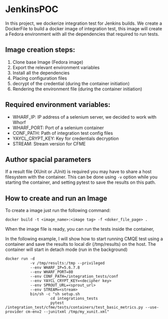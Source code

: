 # JenkinsPOC

In this project, we dockerize integration test for Jenkins builds.
We create a DockerFile to build a docker image of integration test, this image will create a Fedora environment with all the dependencies that required to run tests.

## Image creation steps:
1. Clone base Image (Fedora image)
1. Export the relevant environment variables
1. Install all the dependencies
1. Placing configuration files
1. decrypt of the credential (during the container initiation)
1. Rendering the environment file (during the container initiation)

## Required environment variables:
* WHARF_IP: IP address of a selenium server, we decided to work with Whorf
* WHARF_PORT: Port of a selenium container
* CONF_PATH: Path of integration test config files
* YAYCL_CRYPT_KEY: Key for credentials decryption
* STREAM: Stream version for CFME

## Author spacial parameters
If a result file (XUnit or JUnit) is required you may have to share a host filesystem with the container.
This can be done using `-v` option while you starting the container, and setting pytest to save the results on this path.

## How to create and run an Image
To create a image just run the following command:
```{bash}
docker build -t <image_name>:<image tag> -f <doker_file_page> .
```

When the image file is ready, you can run the tests inside the container,

In the following example, I will show how to start running CMQE test using a container and save the results to local dir (/tmp/results) on the host.
The container will start in detach mode (run in the background)

```{bash}
docker run -d
           -v /tmp/results:/tmp --privileged
           --env WHARF_IP=5.6.7.8
           --env WHARF_PORT=80
           --env CONF_PATH=/integration_tests/conf
           --env YAYCL_CRYPT_KEY=<decipher key>
           --env SPROUT_URL=<sprout_url>
           --env STREAM=<stream>
           bin/sh -c "sh setup.sh
                    cd integrations_tests
                    pytest /integration_test/cfme/tests/containers/test_basic_metrics.py --use-provider cm-env2 --junitxml /tmp/my_xunit.xml"
